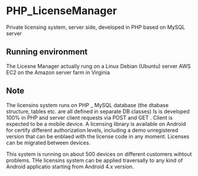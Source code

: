 # PHP_LicenseManager
Private licensing system, server side, developed in PHP based on MySQL server

## Running environment
The Licesne Manager actually rung on a Linux Debian (Ubuntu) server AWS EC2 on the Amazon server farm in Virginia

## Note
The licensins system runs on PHP _ MySQL database (the dtabase structure, tables etc. are all defined in separate DB classes)
Is is developed 100% in PHP and server client requests via POST and GET .
Client is expected to be a mobile device. A licensing library is available on Android for certify different authorization
levels, including a demo unregistered version that can be enblaed with the license code in any moment.
Licenses can be migrated between devices.

This system is running on about 500 devices on different customers wihtout problems. THe licensins system can be applied
traversally to any kind of Android applicatio starting from Android 4.x version.
